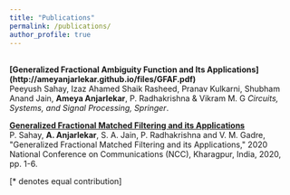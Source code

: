 ```yaml
---
title: "Publications"
permalink: /publications/
author_profile: true
---
```

<br>
<b>[Generalized Fractional Ambiguity Function and Its Applications](http://ameyanjarlekar.github.io/files/GFAF.pdf)</b> <br> 
Peeyush Sahay, Izaz Ahamed Shaik Rasheed, Pranav Kulkarni, Shubham Anand Jain, <b>Ameya Anjarlekar</b>, P. Radhakrishna & Vikram M. G
<i>Circuits, Systems, and Signal Processing, Springer</i>.

<b>[Generalized Fractional Matched Filtering and its Applications](http://ameyanjarlekar.github.io/files//GFMF.pdf)</b> <br> 
P. Sahay, <b>A. Anjarlekar</b>, S. A. Jain, P. Radhakrishna and V. M. Gadre, "Generalized Fractional Matched Filtering and its Applications," 2020 National Conference on Communications (NCC), Kharagpur, India, 2020, pp. 1-6.





[\* denotes equal contribution]
